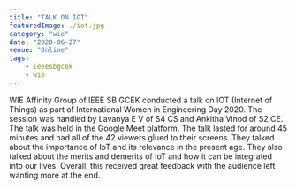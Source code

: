 ```yaml
---
title: "TALK ON IOT"
featuredImage: ./iot.jpg
category: "wie"
date: "2020-06-27"
venue: "Online"
tags:
    - ieeesbgcek
    - wie
---
```

WIE Affinity Group of IEEE SB GCEK conducted a talk on IOT (Internet of Things) as part of International Women in Engineering Day 2020. The session was handled by Lavanya E V of S4 CS and Ankitha Vinod of S2 CE. The talk was held in the Google Meet platform. The talk lasted for around 45 minutes and had all of the 42 viewers glued to their screens. They talked about the importance of IoT and its relevance in the present age. They also talked about the merits and demerits of IoT and how it can be integrated into our lives. Overall, this received great feedback with the audience left wanting more at the end.

